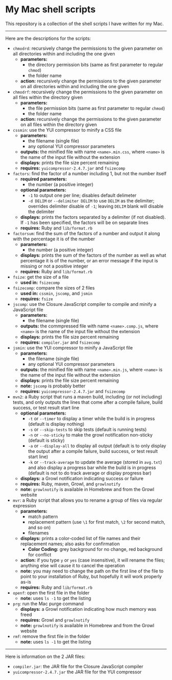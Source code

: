 My Mac shell scripts
====================

This repository is a collection of the shell scripts I have written for my Mac.

---

Here are the descriptions for the scripts:

* `chmodrd`: recursively change the permissions to the given parameter on all directories within and including the one given
   * **parameters:**
      * the directory permission bits (same as first parameter to regular `chmod`)
      * the folder name
   * **action:** recursively change the permissions to the given parameter on all directories within and including the one given
* `chmodrf`: recursively change the permissions to the given parameter on all files within the directory given
   * **parameters:**
      * the file permission bits (same as first parameter to regular `chmod`)
      * the folder name
   * **action:** recursively change the permissions to the given parameter on all files within the directory given
* `cssmin`: use the YUI compressor to minify a CSS file
   * **parameters:**
      * the filename (single file)
      * any optional YUI compressor parameters
   * **outputs:** the minified file with name `<name>.min.css`, where `<name>` is the name of the input file without the extension
   * **displays:** prints the file size percent remaining
   * **requires:** `yuicompressor-2.4.7.jar` and `fsizecomp`
* `factors`: find the factor of a number including 1, but not the number itself
   * **required parameters:**
      * the number (a positive integer)
   * **optional parameters:**
      * `-1` to output one per line; disables default delimeter
      * `-d DELIM` or `--delimiter DELIM` to use `DELIM` as the delimiter; overrides delimiter disable of `-1`; leaving `DELIM` blank will disable the delimiter
   * **displays:** prints the factors separated by a delimiter (if not disabled).  If `-1` has been specified, the factors will be on separate lines
   * **requires:** Ruby and `lib/format.rb`
* `factorsum`: find the sum of the factors of a number and output it along with the percentage it is of the number
   * **parameters:**
      * the number (a positive integer)
   * **displays:** prints the sum of the factors of the number as well as what percentage it is of the number, or an error message if the input is missing or not a positive integer
   * **requires:** Ruby and `lib/format.rb`
* `fsize`: get the size of a file
   * **used in:** `fsizecomp`
* `fsizecomp`: compare the sizes of 2 files
   * **used in:** `cssmin`, `jscomp`, and `jsmin`
   * **requires:** `fsize`
* `jscomp`: use the Closure JavaScript compiler to compile and minify a JavaScript file
   * **parameters:**
      * the filename (single file)
   * **outputs:** the commpressed file with name `<name>.comp.js`, where `<name>` is the name of the input file without the extension
   * **displays:** prints the file size percent remaining
   * **requires:** `compiler.jar` and `fsizecomp`
* `jsmin`: use the YUI compressor to minify a JavaScript file
   * **parameters:**
      * the filename (single file)
      * any optional YUI compressor parameters
   * **outputs:** the minified file with name `<name>.min.js`, where `<name>` is the name of the input file without the extension
   * **displays:** prints the file size percent remaining
   * **note:** `jscomp` is probably better
   * **requires:** `yuicompressor-2.4.7.jar` and `fsizecomp`
* `mvn2`: a Ruby script that runs a maven build, including (or not including) tests, and only outputs the lines that come after a compile failure, build success, or test result start line
   * **optional parameters:**
      * `-t` or `--timer` to display a timer while the build is in progress (default is display nothing)
      * `-s` or `--skip-tests` to skip tests (default is running tests)
      * `-n` or `--no-sticky` to make the growl notification non-sticky (default is sticky)
      * `-a` or `--display-all` to display all output (default is to only display the output after a compile failure, build success, or test result start line)
      * `-k` or `--track-average` to update the average (stored in `avg.txt`) and also display a progress bar while the build is in progress (default is not to do track average or display progress bar)
   * **displays:** a Growl notification indicating success or failure
   * **requires:** Ruby, maven, Growl, and `growlnotify`
   * **note:** `growlnotify` is available in Homebrew and from the Growl website
* `mvr`: a Ruby script that allows you to rename a group of files via regular expression
   * **parameters:**
      * match pattern
      * replacement pattern (use `\1` for first match, `\2` for second match, and so on)
      * filenames
   * **displays:** prints a color-coded list of file names and their replacement names; also asks for confirmation
      * **Color Coding:** grey background for no change, red background for conflict
   * **action:** if you type `y` or `yes` (case insensitive), it will rename the files; anything else will cause it to cancel the operation
   * **note:** you may need to change the path on the first line of the file to point to your installation of Ruby, but hopefully it will work properly as-is
   * **requires:** Ruby and `lib/format.rb`
* `openf`: open the first file in the folder
   * **note:** uses `ls -1` to get the listing
* `prg`: run the Mac purge command
   * **displays:** a Growl notification indicating how much memory was freed
   * **requires:** Growl and `growlnotify`
   * **note:** `growlnotify` is available in Homebrew and from the Growl website
* `rmf`: remove the first file in the folder
   * **note:** uses `ls -1` to get the listing

---

Here is information on the 2 JAR files:

* `compiler.jar`: the JAR file for the Closure JavaScript compiler
* `yuicompressor-2.4.7.jar` the JAR file for the YUI compressor
